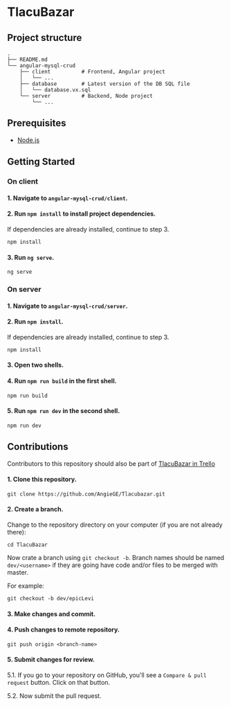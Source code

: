 # TlacuBazar

## Project structure
```
.
├── README.md
└── angular-mysql-crud
    ├── client          # Frontend, Angular project
    │   └── ...
    ├── database        # Latest version of the DB SQL file
    │   └── database.vx.sql
    └── server          # Backend, Node project
        └── ...
```

## Prerequisites
* [Node.js](https://nodejs.org/)

## Getting Started

### On client
#### 1. Navigate to `angular-mysql-crud/client`.
#### 2. Run `npm install` to install project dependencies.

If dependencies are already installed, continue to step 3.

```shell
npm install
```

#### 3. Run `ng serve`.

```shell
ng serve
```

### On server

#### 1. Navigate to `angular-mysql-crud/server`.
#### 2. Run `npm install`.

If dependencies are already installed, continue to step 3.

```shell
npm install
```

#### 3. Open two shells.
#### 4. Run `npm run build` in the first shell.

```shell
npm run build
```

#### 5. Run `npm run dev` in the second shell.

```shell
npm run dev
```

## Contributions

Contributors to this repository should also be part of [TlacuBazar in Trello](https://trello.com/tlacubazar)

#### 1. Clone this repository.

```shell
git clone https://github.com/AngieGE/Tlacubazar.git
```

#### 2. Create a branch.

Change to the repository directory on your computer (if you are not already there):

```shell
cd TlacuBazar
```

Now crate a branch using `git checkout -b`. Branch names should be named `dev/<username>` if they are going have code and/or files to be merged with master.

For example:

```shell
git checkout -b dev/epicLevi
```

#### 3. Make changes and commit.

#### 4. Push changes to remote repository.

```shell
git push origin <branch-name>
```

#### 5. Submit changes for review.

5.1. If you go to your repository on GitHub, you'll see a `Compare & pull request` button. Click on that button.

5.2. Now submit the pull request.

